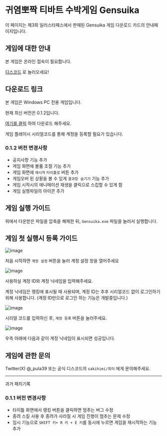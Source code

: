 # 귀염뽀짝 티바트 수박게임 Gensuika

이 페이지는 제3회 일러스타페스에서 판매된 Gensuika 게임 다운로드 카드의 안내페이지입니다.

## 게임에 대한 안내

본 게임은 온라인 접속이 필요합니다.

[디스코드](https://discord.gg/HskEFnQJ) 로 놀러오세요!

## 다운로드 링크

본 게임은 Windows PC 전용 게임입니다.

현재 최신 버전은 0.1.2입니다.

[여기를 클릭](https://drive.google.com/file/d/1rOndqwXAeaVRnKrxI3ww34wBtlSB7BZE/view?usp=sharing) 하여 다운로드 해주세요.

게임 플레이시 시리얼코드를 통해 계정을 등록할 필요가 있습니다.

### 0.1.2 버전 변경사항

 - 공지사항 기능 추가
 - 게임 화면에 볼륨 조절 기능 추가
 - 게임 화면에 `재시작` `타이틀로` 버튼 추가
 - 게임오버 된 상황을 볼 수 있게 `결과창 숨기기` 기능 추가
 - 게임 시작시의 애니메이션 재생을 클릭으로 스킵할 수 있게 함
 - 게임 실행파일의 아이콘 추가
 
## 게임 실행 가이드

위에서 다운받은 파일을 압축을 해제한 뒤, `Gensuika.exe` 파일을 눌러서 실행합니다.

## 게임 첫 실행시 등록 가이드

![image](https://github.com/pula39/GensuikaLanding/assets/52481470/09eae97b-7c06-4872-9420-7e45356ebf22)

처음 시작하면 `계정 설정` 버튼을 눌러 계정 설정 창을 열어주세요

![image](https://github.com/pula39/GensuikaLanding/assets/52481470/341f8fe8-6dd6-4b14-b716-9fb3c5c9ed39)

사용하실 계정 ID와 계정 닉네임을 입력해주세요.

계정 닉네임은 랭킹에 표시될 때 사용되며, 계정 ID는 추후 시리얼코드 없이 로그인하기위해 사용합니다.
(계정 ID만으로 로그인 하는 기능은 개발중입니다.)

![image](https://github.com/pula39/GensuikaLanding/assets/52481470/7519c865-ba3c-4679-bbbd-5e3c33717b89)

시리얼 코드를 입력하신 후, `계정 등록` 버튼을 눌러주세요.


![image](https://github.com/pula39/GensuikaLanding/assets/52481470/b565375d-8f02-4c24-ac37-970cacda032a)

우측 아래에 다음과 같이 계정 닉네임이 표시되면 성공입니다.

## 게임에 관한 문의

Twitter(X) @_pula39 또는 공식 디스코드의 `sakihimi/희미` 에게 문의해주세요.


----

과거 패치기록

### 0.1.1 버전 변경사항

 * 타이틀 화면에서 랭킹 버튼을 클릭하면 멈추는 버그 수정
 * 종려 스킬 사용 후 종려가 사라질 시 게임 진행이 멈추는 문제 수정
 * 임시 기능으로 `SHIFT 키+ R 키 + E 키`를 동시에 누르면 게임을 재시작하는 기능 추가


